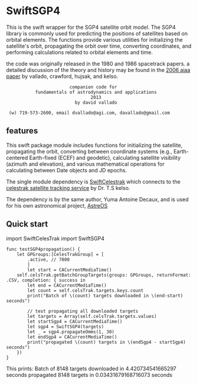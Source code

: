 # SwiftSGP4

This is the swift wrapper for the SGP4 satellite orbit model. The SGP4 library is commonly used for predicting the positions of satellites based on orbital elements. The functions provide various utilities for initializing the satellite's orbit, propagating the orbit over time, converting coordinates, and performing calculations related to orbital elements and time.

the code was originally released in the 1980 and 1986
    spacetrack papers. a detailed discussion of the theory and history
    may be found in the [2006 aiaa paper](https://www.researchgate.net/publication/309393640_Orbit_Information_of_Predetermined_Accuracy_and_its_Sharing_in_the_SST_Context) by vallado, crawford, hujsak,
    and kelso.

                            companion code for
               fundamentals of astrodynamics and applications
                                    2013
                              by david vallado

     (w) 719-573-2600, email dvallado@agi.com, davallado@gmail.com

## features

This swift package module includes functions for initializing the satellite, propagating the orbit, converting between coordinate systems (e.g., Earth-centered Earth-fixed (ECEF) and geodetic), calculating satellite visibility (azimuth and elevation), and various mathematical operations for calculating between Date objects and JD epochs.

The single module dependency is [SwiftCelestrak](https://github.com/triple7/SwiftCelesTrak) which connects to the [celestrak satellite tracking service](https://celestrak.org) by Dr. T.S kelso.

The dependency is by the same author, Yuma Antoine Decaux, and is used for his own astronomical project, [AstreOS](https://astreos.space)

## Quick start

import SwiftCelesTrak
import SwiftSGP4

    func testSGP4propagation() {
        let GPGroups:[CelesTrakGroup] = [
            .active, // 7800
            ]
            let start = CACurrentMediaTime()
        self.celsTrak.getBatchGroupTargets(groups: GPGroups, returnFormat: .CSV, completion: { success in
            let end = CACurrentMediaTime()
            let count = self.celsTrak.targets.keys.count
            print("Batch of \(count) targets downloaded in \(end-start) seconds")
            
            // test propagating all downloaded targets
            let targets = Array(self.celsTrak.targets.values)
            let startSgp4 = CACurrentMediaTime()
            let sgp4 = SwiftSGP4(targets)
            let _ = sgp4.propagateOmms(1, 30)
            let endSgp4 = CACurrentMediaTime()
            print("propagated \(count) targets in \(endSgp4 - startSgp4) seconds")
        })
    }

This prints:
Batch of 8148 targets downloaded in 4.420734541665297 seconds
propagated 8148 targets in 0.03431679168716073 seconds
